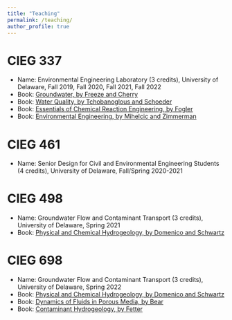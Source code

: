 ```yaml
---
title: "Teaching"
permalink: /teaching/
author_profile: true
---
```


CIEG 337
========
* Name: Environmental Engineering Laboratory (3 credits), University of Delaware, Fall 2019, Fall 2020, Fall 2021, Fall 2022 
* Book: [Groundwater, by Freeze and Cherry](https://www.amazon.com/Groundwater-R-Allan-Freeze/dp/0133653129/ref=sr_1_3?crid=2ACZ24Q168ORY&dchild=1&keywords=groundwater+freeze+and+cherry&qid=1635131223&s=books&sprefix=groundwater+freeze%2Cstripbooks%2C158&sr=1-3)
* Book: [Water Quality, by Tchobanoglous and Schoeder](https://www.amazon.com/Water-Quality-Characteristics-Modeling-Modification/dp/0201054337/ref=sr_1_1?dchild=1&keywords=Water+Quality+Tchobanoglous&qid=1635131279&s=books&sr=1-1)
* Book: [Essentials of Chemical Reaction Engineering, by Fogler](https://www.amazon.com/Essentials-Chemical-Reaction-Engineering-International/dp/0134663896/ref=sr_1_1?dchild=1&keywords=Essentials+of+Chemical+Reaction+Engineering%2C+by+Fogler&qid=1635131322&s=books&sr=1-1)
* Book: [Environmental Engineering, by Mihelcic and Zimmerman](https://www.amazon.com/Environmental-Engineering-Fundamentals-Sustainability-Design-ebook/dp/B00I86TB76/ref=sr_1_1?dchild=1&keywords=Environmental+Engineering%2C+by+Mihelcic+and+Zimmerman&qid=1635131348&s=books&sr=1-1)


CIEG 461
======
* Name: Senior Design for Civil and Environmental Engineering Students (4 credits), University of Delaware, Fall/Spring 2020-2021 


CIEG 498
========
* Name: Groundwater Flow and Contaminant Transport (3 credits), University of Delaware, Spring 2021
* Book: [Physical and Chemical Hydrogeology, by Domenico and Schwartz](https://www.amazon.com/Hydrogeology-2e-Patrick-Domenico/dp/0471597627/ref=sr_1_1?dchild=1&keywords=Physical+and+Chemical+Hydrogeology%2C+by+Domenico+and+Schwartz&qid=1635131484&s=books&sr=1-1)

CIEG 698
========
* Name: Groundwater Flow and Contaminant Transport (3 credits), University of Delaware, Spring 2022
* Book: [Physical and Chemical Hydrogeology, by Domenico and Schwartz](https://www.amazon.com/Hydrogeology-2e-Patrick-Domenico/dp/0471597627/ref=sr_1_1?dchild=1&keywords=Physical+and+Chemical+Hydrogeology%2C+by+Domenico+and+Schwartz&qid=1635131484&s=books&sr=1-1)
* Book: [Dynamics of Fluids in Porous Media, by Bear](https://www.amazon.com/Dynamics-Fluids-Porous-Mechanical-Engineering/dp/0486656756/ref=sr_1_1?dchild=1&keywords=Dynamics+of+FLuids+in+Porous+Media&qid=1635131562&s=books&sr=1-1)
* Book: [Contaminant Hydrogeology, by Fetter](https://www.amazon.com/Contaminant-Hydrogeology-Third-C-Fetter/dp/1478632798/ref=sr_1_1?dchild=1&keywords=Contaminant+Hydrogeology&qid=1635131604&s=books&sr=1-1)
